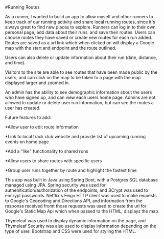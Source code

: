 
#Running Routes

As a runner, I wanted to build an app to allow myself and other runners to keep track of our running activity and share local running routes, since it's always great to find new places to explore. Runners can log in to their own personal page, add data about their runs, and save their routes. Users can choose routes they have saved or create new routes for each run added. Routes are saved as a url link which when clicked on will display a Google map with the start and endpoint and the route outlined.

Users can also delete or update information about their run (date, distance, and time). 

Visitors to the site are able to see routes that have been made public by the users, and can click on the map to be taken to a page with the map displayed larger and zoomed in.

An admin has the ability to see demographic information about the users who have signed up, and can view each users home page. Admins are not allowed to update or delete user run information, but can see the routes a user has created.

Future features to add:

*Allow user to edit route information

*Link to local track club website and provide list of upcoming running events on home page

*Add a "like" functionality to shared runs

*Allow users to share routes with specific users

*Group user runs together by route and highlight the fastest time

This app was built in Java using Spring Boot, with a Postgres SQL database managed using JPA. Spring security was used for authenitication/authorization of the endpoints, and  BCrypt was used to encrypt passwords.  Netflix's Feign HTTP client was used to make requests to Google's Geocoding and Directions API, and information from the response received fromt those requests was used to create the url for Google's Static Map Api which when passed to the HTML, displays the map. 

Thymeleaf was used to display dynamic information on the page, and Thymeleaf Security was also used to display information depending on the type of user. Bootstrap and CSS were used for styling the HTML.


 
 
 
 